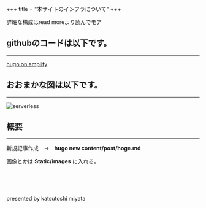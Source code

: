 +++
title = "本サイトのインフラについて"
+++

詳細な構成はread moreより読んでモア

<!--more-->

## githubのコードは以下です。
---
[hugo on amplify](https://github.com/tales36/hugo6)

## おおまかな図は以下です。
---
![serverless](../../images/serverless.png)

## 概要
---
新規記事作成　→　**hugo new content/post/hoge.md**

画像とかは **Static/images** に入れる。

<br>
<br>
<br>

presented by katsutoshi miyata